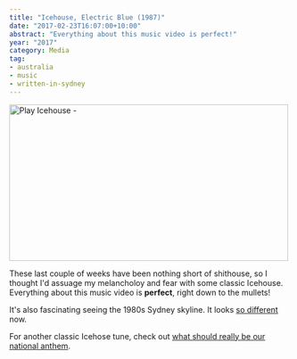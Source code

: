```yaml
---
title: "Icehouse, Electric Blue (1987)"
date: "2017-02-23T16:07:00+10:00"
abstract: "Everything about this music video is perfect!"
year: "2017"
category: Media
tag:
- australia
- music
- written-in-sydney
---
```

<p><a href="https://www.youtube.com/watch?v=dgfR3AKCAQI" title="Play Icehouse - "Electric Blue" (1987)"><img src="https://rubenerd.com/files/2017/yt-dgfR3AKCAQI@1x.jpg" srcset="https://rubenerd.com/files/2017/yt-dgfR3AKCAQI@1x.jpg 1x, https://rubenerd.com/files/2017/yt-dgfR3AKCAQI@2x.jpg 2x" alt="Play Icehouse - "Electric Blue" (1987)" style="width:500px;height:281px;" /></a></p>

These last couple of weeks have been nothing short of shithouse, so I thought I'd assuage my melancholoy and fear with some classic Icehouse. Everything about this music video is **perfect**, right down to the mullets!

It's also fascinating seeing the 1980s Sydney skyline. It looks [so different] now.

For another classic Icehose tune, check out [what should really be our national anthem].

[so different]: https://en.wikipedia.org/wiki/File:Sydney_2014_cropped.jpg
[what should really be our national anthem]: https://www.youtube.com/watch?v=3mkidP2OUCk

